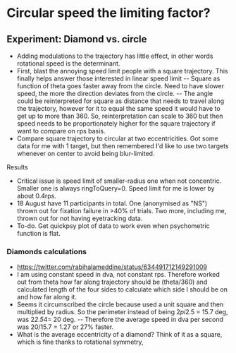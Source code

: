 Circular speed the limiting factor?
==============

## Experiment: Diamond vs. circle

- Adding modulations to the trajectory has little effect, in other words rotational speed is the determinant.  
- First, blast the annoying speed limit people with a square trajectory. This finally helps answer those interested in linear speed limit
-- Square as function of theta goes faster away from the circle. Need to have slower speed, the more the direction deviates from the circle.
-- The angle could be reinterpreted for square as distance that needs to travel along the trajectory, however for it to equal the same speed it would have to get up to more than 360. So, reinterpretation can scale to 360 but then speed needs to be proportionately higher for the square trajectory if want to compare on rps basis.
- Compare square trajectory to circular at two eccentricities. Got some data for me with 1 target, but then remembered I'd like to use two targets whenever on center to avoid being blur-limited.

Results
- Critical issue is speed limit of smaller-radius one when not concentric. Smaller one is always ringToQuery=0. Speed limit for me is lower by about 0.4rps.
- 18 August have 11 participants in total. One (anonymised as "NS") thrown out for fixation failure in >40% of trials. Two more, including me, thrown out for not having eyetracking data.
- To-do. Get quickpsy plot of data to work even when psychometric function is flat.

### Diamonds calculations
- https://twitter.com/rabihalameddine/status/634491712149291009
- I am using constant speed in dva, not constant rps. Therefore worked out from theta how far along trajectory should be (theta/360) and calculated length of the four sides to calculate which side I should be on and how far along it.
- Seems it circumscribed the circle because used a unit square and then multiplied by radius. So the perimeter instead of being 2*pi*2.5 = 15.7 deg, was 2*2.5*4= 20 deg.
-- Therefore the average speed in dva per second was 20/15.7 = 1.27 or 27% faster.
-  What is the average eccentricity of a diamond? Think of it as a square, which is fine thanks to rotational symmetry, 
